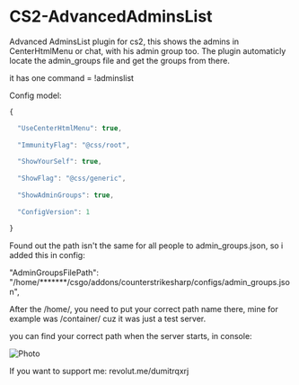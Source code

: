 # CS2-AdvancedAdminsList
Advanced AdminsList plugin for cs2, this shows the admins in CenterHtmlMenu or chat, with his admin group too. The plugin automaticly locate the admin_groups file and get the groups from there.

it has one command = !adminslist

Config model:
```js
{

  "UseCenterHtmlMenu": true,
  
  "ImmunityFlag": "@css/root",
  
  "ShowYourSelf": true,
  
  "ShowFlag": "@css/generic",
  
  "ShowAdminGroups": true,
  
  "ConfigVersion": 1
  
}
```

Found out the path isn't the same for all people to admin_groups.json, so i added this in config:

"AdminGroupsFilePath": "/home/*******/csgo/addons/counterstrikesharp/configs/admin_groups.json",

After the /home/, you need to put your correct path name there, mine for example was /container/ cuz it was just a test server.

you can find your correct path when the server starts, in console:

![Photo](https://github.com/user-attachments/assets/ef3ee105-05c5-46d2-ba6f-2ac63e7910ec)

If you want to support me: revolut.me/dumitrqxrj
